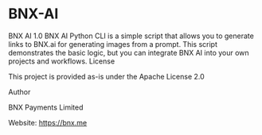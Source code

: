 # BNX-AI
BNX AI 1.0
BNX AI Python CLI is a simple script that allows you to generate links to BNX.ai
 for generating images from a prompt. This script demonstrates the basic logic, but you can integrate BNX AI into your own projects and workflows.
 License

This project is provided as-is under the Apache License 2.0

Author

BNX Payments Limited

Website: https://bnx.me
